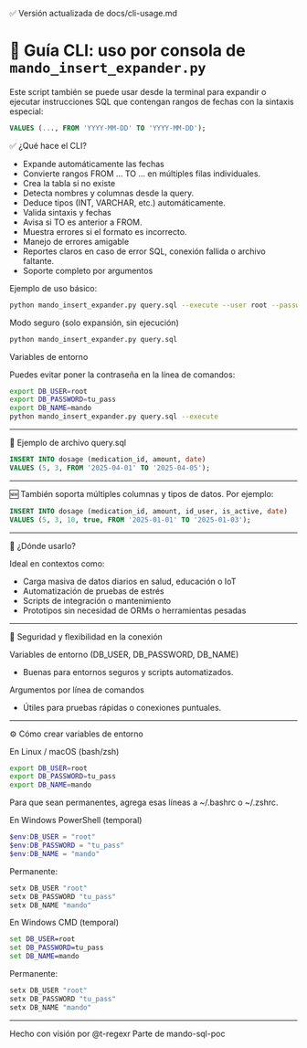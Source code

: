 ✅ Versión actualizada de docs/cli-usage.md

# 🧰 Guía CLI: uso por consola de `mando_insert_expander.py`

Este script también se puede usar desde la terminal para expandir o ejecutar instrucciones SQL que contengan rangos de fechas con la sintaxis especial:

```sql
VALUES (..., FROM 'YYYY-MM-DD' TO 'YYYY-MM-DD');
```

✅ ¿Qué hace el CLI?

+ Expande automáticamente las fechas
+ Convierte rangos FROM ... TO ... en múltiples filas individuales.
+ Crea la tabla si no existe
+ Detecta nombres y columnas desde la query.
+ Deduce tipos (INT, VARCHAR, etc.) automáticamente.
+ Valida sintaxis y fechas
+ Avisa si TO es anterior a FROM.
+ Muestra errores si el formato es incorrecto.
+ Manejo de errores amigable
+ Reportes claros en caso de error SQL, conexión fallida o archivo faltante.
+ Soporte completo por argumentos

Ejemplo de uso básico:

```bash
python mando_insert_expander.py query.sql --execute --user root --password tu_pass --database mando
```

Modo seguro (solo expansión, sin ejecución)

```bash
python mando_insert_expander.py query.sql
```

Variables de entorno
    
Puedes evitar poner la contraseña en la línea de comandos:

```bash
export DB_USER=root
export DB_PASSWORD=tu_pass
export DB_NAME=mando
python mando_insert_expander.py query.sql --execute
```

---

📄 Ejemplo de archivo query.sql

```sql
INSERT INTO dosage (medication_id, amount, date)
VALUES (5, 3, FROM '2025-04-01' TO '2025-04-05');
```

---

🆕 También soporta múltiples columnas y tipos de datos. Por ejemplo:

```sql
INSERT INTO dosage (medication_id, amount, id_user, is_active, date)
VALUES (5, 3, 10, true, FROM '2025-01-01' TO '2025-01-03');
```

---

🔎 ¿Dónde usarlo?

Ideal en contextos como:

+ Carga masiva de datos diarios en salud, educación o IoT
+ Automatización de pruebas de estrés
+ Scripts de integración o mantenimiento
+ Prototipos sin necesidad de ORMs o herramientas pesadas

---

🔐 Seguridad y flexibilidad en la conexión

Variables de entorno (DB_USER, DB_PASSWORD, DB_NAME)
+ Buenas para entornos seguros y scripts automatizados.

Argumentos por línea de comandos
+ Útiles para pruebas rápidas o conexiones puntuales.

---

⚙️ Cómo crear variables de entorno

En Linux / macOS (bash/zsh)

```bash
export DB_USER=root
export DB_PASSWORD=tu_pass
export DB_NAME=mando
```

Para que sean permanentes, agrega esas líneas a ~/.bashrc o ~/.zshrc.

En Windows PowerShell (temporal)

```powershell
$env:DB_USER = "root"
$env:DB_PASSWORD = "tu_pass"
$env:DB_NAME = "mando"
```

Permanente:

```powershell
setx DB_USER "root"
setx DB_PASSWORD "tu_pass"
setx DB_NAME "mando"
```
En Windows CMD (temporal)

```cmd
set DB_USER=root
set DB_PASSWORD=tu_pass
set DB_NAME=mando
```

Permanente:

```cmd
setx DB_USER "root"
setx DB_PASSWORD "tu_pass"
setx DB_NAME "mando"
```

---

Hecho con visión por @t-regexr
Parte de mando-sql-poc
